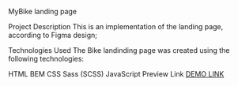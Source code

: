 MyBike landing page

Project Description
This is an implementation of the landing page, according to Figma design;

Technologies Used
The Bike landinding page was created using the following technologies:

HTML
BEM
CSS
Sass (SCSS)
JavaScript
Preview Link
    [DEMO LINK](https://ydashko.github.io/bike-landing/)




